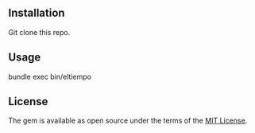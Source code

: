 
## Installation

Git clone this repo.

## Usage

bundle exec bin/eltiempo 

## License

The gem is available as open source under the terms of the [MIT License](http://opensource.org/licenses/MIT).


